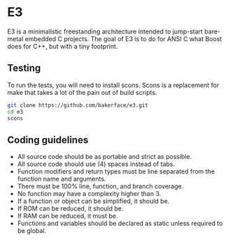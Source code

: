 # E3
E3 is a minimalistic freestanding architecture intended to jump-start bare-metal embedded C projects.
The goal of E3 is to do for ANSI C what Boost does for C++, but with a tiny footprint.

## Testing
To run the tests, you will need to install scons.
Scons is a replacement for make that takes a lot of the pain out of build scripts.

~~~ sh
git clone https://github.com/bakerface/e3.git
cd e3
scons
~~~

## Coding guidelines
- All source code should be as portable and strict as possible.
- All source code should use (4) spaces instead of tabs.
- Function modifiers and return types must be line separated from the function name and arguments.
- There must be 100% line, function, and branch coverage.
- No function may have a complexity higher than 3.
- If a function or object can be simplified, it should be.
- If ROM can be reduced, it should be.
- If RAM can be reduced, it must be.
- Functions and variables should be declared as static unless required to be global.
